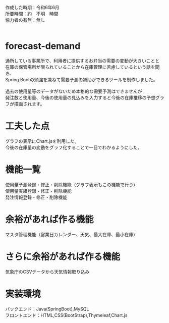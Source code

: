 作成した時期：令和6年6月<br>
所要時間：約　不明　時間<br>
協力者の有無：無し<br><br>

# forecast-demand
 通所している事業所で、利用者に提供するお弁当の需要の変動が大きいことと<br>
 在庫の保管場所が限られていることから在庫管理に苦慮しているという話を聞き、<br>
 Spring Bootの勉強を兼ねて需要予測の補助ができるツールを制作しました。<br>
 <br>
 過去の使用量等のデータがないため本格的な需要予測はできませんが<br>
 発注数と使用量、今後の使用量の見込みを入力すると今後の在庫推移の予想グラフが描画されます。
# 工夫した点
 グラフの表示にChart.jsを利用した。<br>
 今後の在庫量の変動をグラフ化することで一目でわかるようにした。
# 機能一覧
 使用量予測登録・修正・削除機能（グラフ表示もこの機能で行う）<br>
 使用量実績登録・修正・削除機能<br>
 発注情報登録・修正・削除機能
 
# 余裕があれば作る機能
 マスタ管理機能（営業日カレンダー、天気、最大在庫、最小在庫）

# さらに余裕があれば作る機能
 気象庁のCSVデータから天気情報取り込み
# 実装環境
バックエンド：Java(SpringBoot),MySQL<br>
フロントエンド：HTML,CSS(BootStrap),Thymeleaf,Chart.js
